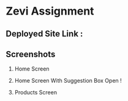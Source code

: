 # Zevi Assignment

## Deployed Site Link :
## Screenshots

1. Home Screen
   
2. Home Screen With Suggestion Box Open
   !
3. Products Screen
   










